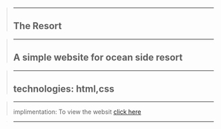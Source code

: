 >---
>The Resort
>---

>---
>A simple website for ocean side resort
>---

>---
>technologies:  html,css
>---

>---
>implimentation:
>To view the websit  [click here]()

>---
